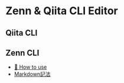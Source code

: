 # Zenn & Qiita CLI Editor

## Qiita CLI

## Zenn CLI

* [📘 How to use](https://zenn.dev/zenn/articles/zenn-cli-guide)
* [Markdown記法](https://zenn.dev/zenn/articles/markdown-guide)